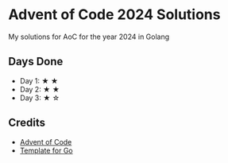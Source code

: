 # Advent of Code 2024 Solutions

My solutions for AoC for the year 2024 in Golang

## Days Done

- Day 1: ★ ★
- Day 2: ★ ★
- Day 3: ★ ☆

## Credits
- [Advent of Code](https://adventofcode.com/)
- [Template for Go](https://github.com/wlachs/advent_of_code_go_template)
